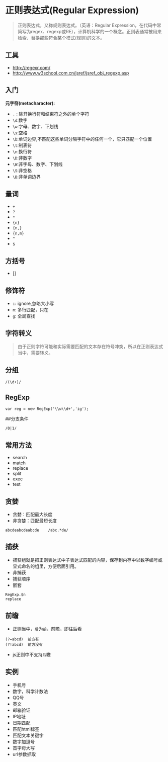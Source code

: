 # 正则表达式(Regular Expression) 
>正则表达式，又称规则表达式。（英语：Regular Expression，在代码中常简写为regex、regexp或RE），计算机科学的一个概念。正则表通常被用来检索、替换那些符合某个模式(规则)的文本。

## 工具
- http://regexr.com/
- http://www.w3school.com.cn/jsref/jsref_obj_regexp.asp

## 入门
**元字符(metacharacter):**
- `.` : 除开换行符和结束符之外的单个字符
- `\d`:数字
- `\w`:字母、数字、下划线
- `\s`:空格
- `\b`:单词边界,不匹配这些单词分隔字符中的任何一个，它只匹配一个位置
- `\t`:制表符
- `\n`:换行符
- `\D`:非数字
- `\W`:非字母、数字、下划线
- `\S`:非空格
- `\B`:非单词边界

## 量词
- `+`
- `?`
- `*`
- `{n}`
- `{n,}`
- `{n,m}`
- `^`
- `$`

## 方括号
- []

## 修饰符
- `i`: ignore,忽略大小写
- `m`: 多行匹配，只在
- `g`: 全局查找

## 字符转义
> 由于正则字符可能和实际需要匹配的文本存在符号冲突，所以在正则表达式当中，需要转义。

## 分组
```
/(\d+)/
```

## RegExp
```
var reg = new RegExp('\\w\\d+','ig');
```
##分支条件
```
/0|1/
```

## 常用方法
- search
- match
- replace
- split
- exec
- test

## 贪婪
- 贪婪：匹配最大长度
- 非贪婪：匹配最短长度

```
abcdeabcdeabcde    /abc.*de/
```

## 捕获
- 捕获组就是把正则表达式中子表达式匹配的内容，保存到内存中以数字编号或显式命名的组里，方便后面引用。
- 非捕获
- 捕获顺序
- 嵌套

```
RegExp.$n
replace
```

## 前瞻
- 正则当中，`后`为`前`，前瞻，即往后看

```
(?=abcd)  前方有
(?!abcd)  前方没有
```
- js正则中不支持`后`瞻

## 实例
- 手机号
- 数字，科学计数法
- QQ号
- 英文
- 邮箱验证
- IP地址
- 日期匹配
- 匹配html标签
- 匹配文本关键字
- 数字加逗号
- 首字母大写
- url参数抓取